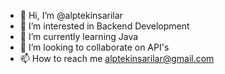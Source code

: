 - 👋 Hi, I’m @alptekinsarilar
- 👀 I’m interested in Backend Development
- 🌱 I’m currently learning Java
- 💞️ I’m looking to collaborate on API's
- 📫 How to reach me alptekinsarilar@gmail.com

<!---
alptekinsarilar/alptekinsarilar is a ✨ special ✨ repository because its `README.md` (this file) appears on your GitHub profile.
You can click the Preview link to take a look at your changes.
--->
